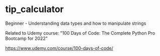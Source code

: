 # tip_calculator

Beginner - Understanding data types and how to manipulate strings

Related to Udemy course: "100 Days of Code: The Complete Python Pro Bootcamp for 2022"

https://www.udemy.com/course/100-days-of-code/
